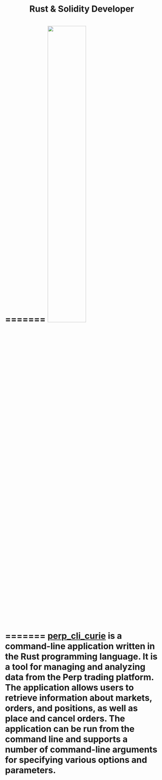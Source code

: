 <h1 align="center">Rust & Solidity Developer</h1>

=======
[<img src="https://img.youtube.com/vi/HModVxuLO6w/maxresdefault.jpg" width="50%">]([https://youtu.be/HModVxuLO6w](https://github.com/brendanwenzel/perp_cli_curie))
=======
=======
[perp_cli_curie](https://github.com/brendanwenzel/perp_cli_curie) is a command-line application written in the Rust programming language. It is a tool for managing and analyzing data from the Perp trading platform. The application allows users to retrieve information about markets, orders, and positions, as well as place and cancel orders. The application can be run from the command line and supports a number of command-line arguments for specifying various options and parameters.
=======
